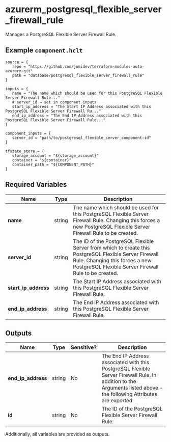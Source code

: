 # azurerm_postgresql_flexible_server_firewall_rule

Manages a PostgreSQL Flexible Server Firewall Rule.

## Example `component.hclt`

```hcl
source = {
   repo = "https://github.com/jumidev/terraform-modules-auto-azurerm.git"   
   path = "database/postgresql_flexible_server_firewall_rule"   
}

inputs = {
   name = "The name which should be used for this PostgreSQL Flexible Server Firewall Rule..."   
   # server_id → set in component_inputs
   start_ip_address = "The Start IP Address associated with this PostgreSQL Flexible Server Firewall Ru..."   
   end_ip_address = "The End IP Address associated with this PostgreSQL Flexible Server Firewall Rule..."   
}

component_inputs = {
   server_id = "path/to/postgresql_flexible_server_component:id"   
}

tfstate_store = {
   storage_account = "${storage_account}"   
   container = "${container}"   
   container_path = "${COMPONENT_PATH}"   
}

```

## Required Variables

| Name | Type |  Description |
| ---- | --------- |  ----------- |
| **name** | string |  The name which should be used for this PostgreSQL Flexible Server Firewall Rule. Changing this forces a new PostgreSQL Flexible Server Firewall Rule to be created. | 
| **server_id** | string |  The ID of the PostgreSQL Flexible Server from which to create this PostgreSQL Flexible Server Firewall Rule. Changing this forces a new PostgreSQL Flexible Server Firewall Rule to be created. | 
| **start_ip_address** | string |  The Start IP Address associated with this PostgreSQL Flexible Server Firewall Rule. | 
| **end_ip_address** | string |  The End IP Address associated with this PostgreSQL Flexible Server Firewall Rule. | 



## Outputs

| Name | Type | Sensitive? | Description |
| ---- | ---- | --------- | --------- |
| **end_ip_address** | string | No  | The End IP Address associated with this PostgreSQL Flexible Server Firewall Rule. In addition to the Arguments listed above - the following Attributes are exported: | 
| **id** | string | No  | The ID of the PostgreSQL Flexible Server Firewall Rule. | 

Additionally, all variables are provided as outputs.

